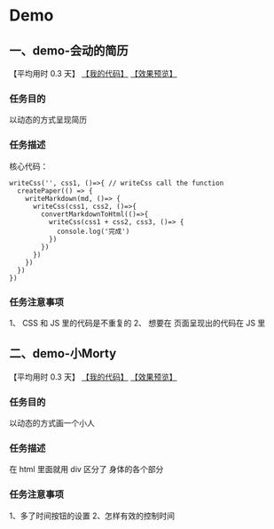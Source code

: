 # Demo

## 一、demo-会动的简历

【平均用时 0.3 天】
[【我的代码】](https://github.com/wangsiyuan233/MyHomeworks/tree/master/demo-%E4%BC%9A%E5%8A%A8%E7%9A%84%E7%AE%80%E5%8E%86)
[【效果预览】](http://wangsiyuan233.cn/MyHomeworks/demo-%E4%BC%9A%E5%8A%A8%E7%9A%84%E7%AE%80%E5%8E%86/index.html)

### 任务目的
以动态的方式呈现简历

### 任务描述
核心代码：
```
writeCss('', css1, ()=>{ // writeCss call the function
  createPaper(() => {
    writeMarkdown(md, ()=> {
      writeCss(css1, css2, ()=>{
        convertMarkdownToHtml(()=>{
          writeCss(css1 + css2, css3, ()=> {
            console.log('完成')
          })
        })
      })
    })
  })
})
```

### 任务注意事项
1、 CSS 和 JS 里的代码是不重复的
2、 想要在 页面呈现出的代码在 JS 里


## 二、demo-小Morty

【平均用时 0.3 天】
[【我的代码】](https://github.com/wangsiyuan233/MyHomeworks/tree/master/demo-%E5%B0%8FMorty)
[【效果预览】](http://wangsiyuan233.cn/MyHomeworks/demo-%E5%B0%8FMorty/MyMorty.html)

### 任务目的
以动态的方式画一个小人

### 任务描述
在 html 里面就用 div 区分了 身体的各个部分

### 任务注意事项
1、多了时间按钮的设置
2、怎样有效的控制时间




